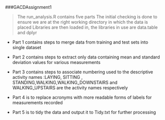 ###GACDAssignment1

>The run_analysis.R contains five parts
>The initial checking is done to ensure we are at the right working directory in which the data is placed
>Libraries are then loaded in, the libraries in use are data.table and dplyr

* Part 1 contains steps to merge data from training and test sets into single dataset

* Part 2 contains steps to extract only data containing mean and standard deviation values for various measurements

* Part 3 contains steps to associate numbering used to the descriptive activity names
:LAYING, SITTING , STANDING,WALKING,WALKING_DOWNSTAIRS and WALKING_UPSTAIRS are the activity names respectively

* Part 4 is to replace acronyms with more readable forms of labels for measurements recorded

* Part 5 is to tidy the data and output it to Tidy.txt for further processing
